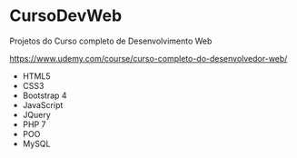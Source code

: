 # CursoDevWeb
Projetos do Curso completo de Desenvolvimento Web

https://www.udemy.com/course/curso-completo-do-desenvolvedor-web/

* HTML5 
* CSS3
* Bootstrap 4
* JavaScript
* JQuery 
* PHP 7
* POO
* MySQL
